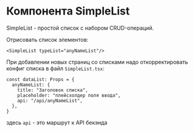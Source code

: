 # Компонента SimpleList

 SimpleList - простой список с набором CRUD-операций.

 Отрисовать список элементов:
 ```tsx
<SimpleList typeList="anyNameList"/>
 ```

 При добавлении новых страниц со списками надо откорректировать конфиг списка в файл `SimpleList.tsx`:
```tsx
const dataList: Props = {
  anyNameList: {
    title: "Заголовок списка",
    placeholder: "плейсхолдер поля ввода",
    api: "/api/anyNameList",
  },
}
```
здесь `api` -  это маршрут к API  бекэнда
